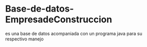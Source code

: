 # Base-de-datos-EmpresadeConstruccion
es una base de datos acompaniada con un programa java para su respectivo manejo
